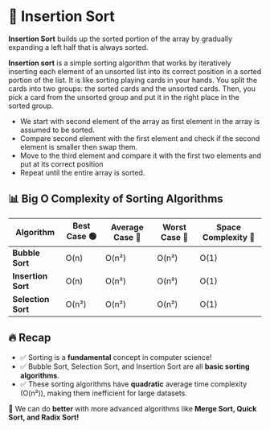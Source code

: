 # 🚀 Insertion Sort

**Insertion Sort** builds up the sorted portion of the array by gradually expanding a left half that is always sorted.

**Insertion sort** is a simple sorting algorithm that works by iteratively inserting each element of an unsorted list into its correct position in a sorted portion of the list. It is like sorting playing cards in your hands. You split the cards into two groups: the sorted cards and the unsorted cards. Then, you pick a card from the unsorted group and put it in the right place in the sorted group.

- We start with second element of the array as first element in the array is assumed to be sorted.
- Compare second element with the first element and check if the second element is smaller then swap them.
- Move to the third element and compare it with the first two elements and put at its correct position
- Repeat until the entire array is sorted.

## 📊 Big O Complexity of Sorting Algorithms

| Algorithm          | Best Case 🟢 | Average Case 🔵 | Worst Case 🔴 | Space Complexity 💾 |
| ------------------ | ------------ | --------------- | ------------- | ------------------- |
| **Bubble Sort**    | O(n)         | O(n²)           | O(n²)         | O(1)                |
| **Insertion Sort** | O(n)         | O(n²)           | O(n²)         | O(1)                |
| **Selection Sort** | O(n²)        | O(n²)           | O(n²)         | O(1)                |

## 🔥 Recap

- ✅ Sorting is a **fundamental** concept in computer science!
- ✅ Bubble Sort, Selection Sort, and Insertion Sort are all **basic sorting algorithms**.
- ✅ These sorting algorithms have **quadratic** average time complexity (O(n²)), making them inefficient for large datasets.

🚀 We can do **better** with more advanced algorithms like **Merge Sort, Quick Sort, and Radix Sort!**
